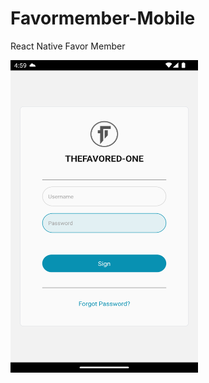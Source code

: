 # Favormember-Mobile
React Native Favor Member 


<img src="https://raw.githubusercontent.com/Lelegoyeng/Favormember-Mobile/main/login.png" width="300" height="500">
